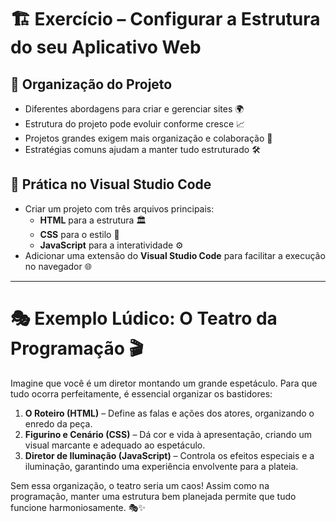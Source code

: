 # 🏗️ Exercício – Configurar a Estrutura do seu Aplicativo Web

## 📁 Organização do Projeto
- Diferentes abordagens para criar e gerenciar sites 🌍
- Estrutura do projeto pode evoluir conforme cresce 📈
- Projetos grandes exigem mais organização e colaboração 👥
- Estratégias comuns ajudam a manter tudo estruturado 🛠️

## 🔧 Prática no Visual Studio Code
- Criar um projeto com três arquivos principais:
  - **HTML** para a estrutura 🏛️
  - **CSS** para o estilo 🎨
  - **JavaScript** para a interatividade ⚙️
- Adicionar uma extensão do **Visual Studio Code** para facilitar a execução no navegador 🌐

---

# 🎭 Exemplo Lúdico: O Teatro da Programação 🎬

Imagine que você é um diretor montando um grande espetáculo. Para que tudo ocorra perfeitamente, é essencial organizar os bastidores:

1. **O Roteiro (HTML)** – Define as falas e ações dos atores, organizando o enredo da peça.
2. **Figurino e Cenário (CSS)** – Dá cor e vida à apresentação, criando um visual marcante e adequado ao espetáculo.
3. **Diretor de Iluminação (JavaScript)** – Controla os efeitos especiais e a iluminação, garantindo uma experiência envolvente para a plateia.

Sem essa organização, o teatro seria um caos! Assim como na programação, manter uma estrutura bem planejada permite que tudo funcione harmoniosamente. 🎭✨